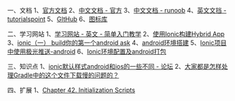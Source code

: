 一、文档
1、[官方文档](http://ionicframework.com/docs/)
2、[中文文档 - 官方](http://www.ionic.wang/js_doc-index-id-2.html)
3、[中文文档 - runoob](http://www.runoob.com/ionic/ionic-list.html)
4、[英文文挡 - tutorialspoint](http://www.tutorialspoint.com/ionic/ionic_range.htm)
5、[GItHub]( https://github.com/driftyco)
6、[图标库](http://ionicons.com/)

二、学习网站
1、[学习网站 - 英文 - 简单入门教学](http://appcamp.io/courses)
2、[使用Ionic构建Hybrid App](http://my.oschina.net/nosand/blog/294011)
3、[ionic（一） build你的第一个android ask](http://www.bubuko.com/infodetail-922947.html)
4、[android环境搭建](http://blog.csdn.net/zapzqc/article/details/41802453/)
5、[Ionic项目中使用极光推送-android](http://ionichina.com/topic/54f96e7b59a9bdef119234a1)
6、[Ionic环境配置及android打包](http://www.cnblogs.com/cybolg/p/5222605.html)

三、知识点
1、[ionic默认样式android和ios的一些不同 - 论坛](http://ionichina.com/topic/54e453ee2be672f1111c01e1)
2、[大家都是怎样处理Gradle中的这个文件下载慢的问题的？](http://www.zhihu.com/question/37810416)

四、扩展
1、[Chapter 42. Initialization Scripts](https://docs.gradle.org/current/userguide/init_scripts.html)

